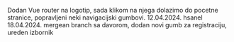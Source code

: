 Dodan Vue router na logotip, sada klikom na njega dolazimo do pocetne stranice, popravljeni neki navigacijski gumbovi. 12.04.2024. hsanel
18.04.2024. mergean branch sa davorom, dodan novi gumb za registraciju, ureden izbornik

